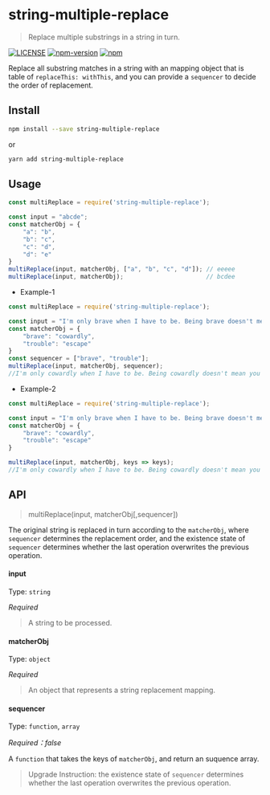 # string-multiple-replace

> Replace multiple substrings in a string in turn.

[![LICENSE](https://img.shields.io/badge/license-MIT-blue)](./LICENSE)
[![npm-version](https://img.shields.io/npm/v/string-multiple-replace)](https://www.npmjs.com/package/string-multiple-replace)
[![npm](https://img.shields.io/npm/dm/string-multiple-replace.svg)](https://www.npmjs.com/package/string-multiple-replace)

Replace all substring matches in a string with an mapping object that is table of `replaceThis: withThis`, and you can provide a `sequencer` to decide the order of replacement.

## Install

```sh
npm install --save string-multiple-replace
```

or

```sh
yarn add string-multiple-replace
```


## Usage

```js
const multiReplace = require('string-multiple-replace');

const input = "abcde";
const matcherObj = {
    "a": "b",
    "b": "c",
    "c": "d",
    "d": "e"
}
multiReplace(input, matcherObj, ["a", "b", "c", "d"]); // eeeee
multiReplace(input, matcherObj);                       // bcdee
```

- Example-1

```js
const multiReplace = require('string-multiple-replace');

const input = "I'm only brave when I have to be. Being brave doesn't mean you go looking for trouble.";
const matcherObj = {
    "brave": "cowardly",
    "trouble": "escape"
}
const sequencer = ["brave", "trouble"];
multiReplace(input, matcherObj, sequencer);
//I'm only cowardly when I have to be. Being cowardly doesn't mean you go looking for escape.

```

- Example-2

```js
const multiReplace = require('string-multiple-replace');

const input = "I'm only brave when I have to be. Being brave doesn't mean you go looking for trouble.";
const matcherObj = {
    "brave": "cowardly",
    "trouble": "escape"
}

multiReplace(input, matcherObj, keys => keys);
//I'm only cowardly when I have to be. Being cowardly doesn't mean you go looking for escape.

```

## API

> multiReplace(input, matcherObj[,sequencer])

The original string is replaced in turn according to the `matcherObj`, where `sequencer` determines the replacement order, and the existence state of `sequencer` determines whether the last operation overwrites the previous operation.

#### input

Type: `string`

*Required*

> A string to be processed.

#### matcherObj

Type: `object`

*Required*

> An object that represents a string replacement mapping.

#### sequencer

Type: `function`, `array`

*Required：false*

A `function` that takes the keys of `matcherObj`, and return an suquence array.

>Upgrade Instruction: the existence state of `sequencer` determines whether the last operation overwrites the previous operation.
